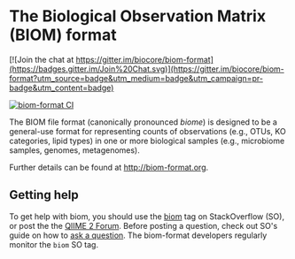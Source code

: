 The Biological Observation Matrix (BIOM) format
===============================================

[![Join the chat at https://gitter.im/biocore/biom-format](https://badges.gitter.im/Join%20Chat.svg)](https://gitter.im/biocore/biom-format?utm_source=badge&utm_medium=badge&utm_campaign=pr-badge&utm_content=badge)

[![biom-format CI](https://github.com/biocore/biom-format/actions/workflows/python-package-conda.yml/badge.svg)](https://github.com/biocore/biom-format/actions/workflows/python-package-conda.yml)

The BIOM file format (canonically pronounced *biome*) is designed to be a general-use format for representing counts of observations (e.g., OTUs, KO categories, lipid types) in one or more biological samples (e.g., microbiome samples, genomes, metagenomes).

Further details can be found at http://biom-format.org.

Getting help
------------

To get help with biom, you should use the [biom](http://stackoverflow.com/questions/tagged/biom) tag on StackOverflow (SO), or post the the [QIIME 2 Forum](http://forum.qiime2.org). Before posting a question, check out SO's guide on how to [ask a question](http://stackoverflow.com/questions/how-to-ask). The biom-format developers regularly monitor the `biom` SO tag.
